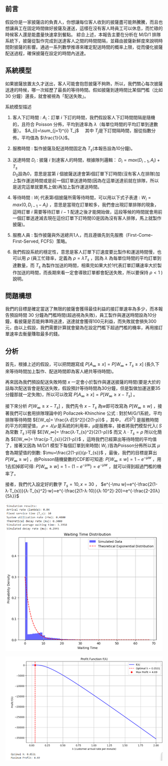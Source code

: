 ## 前言
假設你是一家披薩店的負責人，你想讓每位客人收到的披薩盡可能熱騰騰，而且也想讓員工在固定時間做好披薩及運送，這樣在沒有客人時員工可以休息，而忙碌的時候客人還是能盡量快速拿到餐點。
綜合上述，本報告主要在分析在 M/D/1 排隊系統下，披薩從製作完成到送達客人之間的時間間隔，並藉由披薩新鮮度來說明時間對披薩的影響。通過一系列數學推導來確定配送時間的概率上限，從而優化披薩配送過程，確保披薩在設定的時間內送達。


## 系統模型

如果披薩放置太久才送出，客人可能會抱怨披薩不夠熱，所以，我們關心每次披薩送達的時候，哪一次經歷了最長的等待時間。假如披薩到達時間比某個門檻（比如 30 分鐘）還長，就會被視為「配送失敗」。

系統模型描述
1. 客人下訂時間 : $A_{i}$：訂單 *i* 下訂的時間，我們假設客人下訂時間間隔是隨機的，且符合 Poisson 分佈，平均到達率為 $λ$（每單位時間的平均訂單到達數量）。
$A_{i}=\sum_{j=1}^{i} T_j$ &nbsp;&nbsp;&nbsp; 其中 $T_{j}$是下訂間隔時間，服從指數分佈，平均值為 $\frac{1}{λ}$。

1. 服務時間 : 製作披薩及配送時間固定為 $T_{s}$(本報告設為10分鐘)。

2. 送達時間 $D_{i}$ : 披薩 $i$ 到達客人的時間，根據隊列邏輯： $D_{i}=max(D_{i-1},A_{i})+T_{s}$ </br>
$D_{0}$設為0，意思是當第 $i$ 個披薩送達會第i個訂單下訂時間(沒有客人在排隊)加上製作運送時間或是前一個訂單送達時間(因為在這單送達前就在排隊，所以是送完這單就要馬上做)再加上製作運送時間。

1. 等待時間 : $W_i$ 代表第i個披薩所需等待時間，可以用以下式子表達 : $W_i=max(0,D_{i-1}-A_i)$ ，意思是當現在訂單較多，我們會出現訂單排隊的現象，這時訂單 $i$ 需要等待訂單 $i-1$ 配達之後才能開始做，這段等候的時間就會用前一個訂單送達減去現在這份訂單下訂時間(0是因為沒有客人排隊，馬上就製作披薩)。

2. 服務人員 : 製作披薩與外送總共1人，而且遵循先到先服務（First-Come-First-Served, FCFS）策略。

3. 我們假設系統的穩定性，意思是客人訂單下訂速度要比製作和運送時間慢，也可以用 $ρ$ (員工忙碌率，定義為 $ρ=λT_s$ ，因為 $λ$ 為每單位時間的平均訂單到達數量，而 $T_s$ 為製作加送的時間，相乘完如果大於1代表訂單訂購速率大於製作加送的時間，而長期來看一定會導致訂單都會配送失敗，所以要保持 $ρ< 1$ )說明。

## 問題構想
我們的目標是確定當送了無限的披薩會獲得最佳利益的接訂單速率為多少，而本報告預設時間 30 分鐘為門檻時間(超過視為失敗)，員工製作與運送時間設為10分鐘，看披薩是否能夠準時送達，送達就會獲得100元利益，而失敗就會損失300元，由以上假設，我們需要計算就會變為在設定門檻下超過門檻的機率，再用接訂單速率去衡量賺取最多的錢。

## 分析
首先，根據上述的假設，可以把問題寫成 $P[A_∞\geq x]=P[W_∞+T_{s}\geq x]$ (長久下來等待時間加上製作、配送時間即為客人總共等待時間)。

再來因為我們預設配送失敗時間 $x$ 一定會小於製作與運送披薩的時間(要是大於的話每次配送皆會是配送失敗，假設預計等待時間為30分鐘，但是製做加運送要35分鐘那就一定失敗)，所以可以改寫 $P[A_∞\geq x]=P[W_∞\geq x-T_{s}]$ 。

接下來分析 $P[W_∞\geq x-T_{s}]$ ，我們先令 $x-T_{s}$ 為$w$即可改寫為 $P[W_∞\geq w]$ ，接著我們可以套用排隊理論中的 Pollaczek-Khinchine 公式 : 對於M/G/1系統，平均排隊等待時間 $E[W_q]= \frac{λ⋅𝐸[S^2]}{2(1-ρ)}$ ，其中， $𝐸[S^2]$ 是服務時間的平方的期望值， $𝜌=𝜆/𝜇$ 是系統的利用率，𝜇是服務率，接者將我們模型代入( $S$ 為常數 $T_{s}$ )可得 $E[W_∞]= \frac{λ⋅T_{s}^2}{2(1-ρ)}$ 而又 $λ⋅T_{s}=ρ$ 所以化簡為 $E[W_∞]= \frac{ρ⋅T_{s}}{2(1-ρ)}$ ，這時我們已經算出等待時間的平均值了，接著又因為 M/D/1 模型下每個訂單到來時間( $W_i$ )皆為Poisson分佈所以其 $\mu$ 會為期望值的倒數: $\mu=\frac{2(1-ρ)}{ρ⋅T_{s}}$ ，最後，我們的目標是算出 $P[W_∞\geq w]$ ，由Poisson隨機變數的CDF即可知道: $P[W_∞\le w]=1-e^{-\mu w}$ ，用1去扣掉即可得: $P[W_∞\ge w]=1-(1-e^{-\mu w})=e^{-\mu w}$ ，就可以得到超過門檻的機率了。

接者，我們代入設定好的數字 $T_{s}=10,x=30$ ， $e^{-\mu w}=e^{-\frac{2(1-λ⋅T_{s})}{λ⋅T_{s}^2}⋅w}=e^{-\frac{2(1-λ⋅10)}{λ⋅10^2}⋅20}=e^{-\frac{2-20λ}{5λ}}$ 

![圖1](https://github.com/Jeff5870/RP_final/blob/dd21b7919d041c76b4e182a301c95b90f2a5068f/%E8%9E%A2%E5%B9%95%E6%93%B7%E5%8F%96%E7%95%AB%E9%9D%A2%202024-12-20%20203427.png)


![圖2](https://github.com/Jeff5870/RP_final/blob/dd21b7919d041c76b4e182a301c95b90f2a5068f/%E8%9E%A2%E5%B9%95%E6%93%B7%E5%8F%96%E7%95%AB%E9%9D%A2%202024-12-20%20203443.png)
